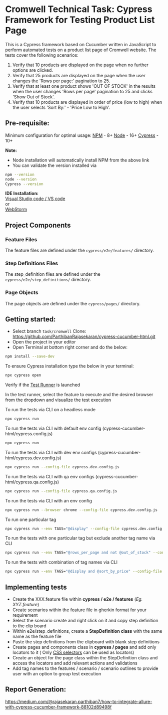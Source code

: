 # Cromwell Technical Task: Cypress Framework for Testing Product List Page

This is a Cypress framework based on Cucumber written in JavaScript to perform automated tests on a product list page of Cromwell website. The tests cover the following scenarios:

1. Verify that 10 products are displayed on the page when no further options are clicked.
2. Verify that 25 products are displayed on the page when the user changes the 'Rows per page:' pagination to 25.
3. Verify that at least one product shows 'OUT OF STOCK' in the results when the user changes 'Rows per page' pagination to 25 and clicks 'Show Out of Stock'.
4. Verify that 10 products are displayed in order of price (low to high) when the user selects 'Sort By:' - 'Price Low to High'.

## Pre-requisite:

Minimum configuration for optimal usage:
[NPM](https://www.npmjs.com) - 8+
[Node](https://nodejs.org/en/download/) - 16+
[Cypress](https://github.com/cypress-io/cypress/releases) - 10+

**Note:**
- Node installation will automatically install NPM from the above link
- You can validate the version installed via

```bash 
npm --version
node --version
Cypress --version
```

**IDE Installation:** <br>
[Visual Studio code / VS code](https://code.visualstudio.com)
<br> or <br>
[WebStorm](https://www.jetbrains.com/webstorm/)


## Project Components

###  Feature Files
The feature files are defined under the ``cypress/e2e/features/`` directory.

### Step Definitions Files
The step_definition files are defined under the ``cypress/e2e/step_definitions/`` directory.

###  Page Objects
The page objects are defined under the ``cypress/pages/`` directory.


## Getting started:

- Select branch ``task/cromwell`` Clone: https://github.com/ParthibanRajasekaran/cypress-cucumber-html.git
- Open the project in your editor
- Open Terminal at bottom right corner and do the below:

```bash 
npm install --save-dev
```

To ensure Cypress installation type the below in your terminal:

```bash 
npx cypress open
```

Verify if the [Test Runner](https://docs.cypress.io/guides/core-concepts/test-runner#Overview) is launched

In the test runner, select the feature to execute and the desired browser from the dropdown and visualize the test
execution

To run the tests via CLI on a headless mode

```bash 
npx cypress run
```

To run the tests via CLI with default env config (cypress-cucumber-html/cypress.config.js)

```bash 
npx cypress run
```

To run the tests via CLI with dev env configs (cypress-cucumber-html/cypress.dev.config.js)

```bash 
npx cypress run --config-file cypress.dev.config.js
```

To run the tests via CLI with qa env configs (cypress-cucumber-html/cypress.qa.config.js)

```bash 
npx cypress run --config-file cypress.qa.config.js
```

To run the tests via CLI with an env config

```bash 
npx cypress run --browser chrome --config-file cypress.dev.config.js
```

To run one particular tag

```bash 
npx cypress run --env TAGS="@display" --config-file cypress.dev.config.js
```

To run the tests with one particular tag but exclude another tag name via CLI

```bash 
npx cypress run --env TAGS="@rows_per_page and not @out_of_stock" --config-file cypress.dev.config.js
```

To run the tests with combination of tag names via CLI

```bash 
npx cypress run --env TAGS="@display and @sort_by_price" --config-file cypress.dev.config.js
```

## Implementing tests

- Create the XXX.feature file within **cypress / e2e / features** (*Eg. XYZ.feature*)
- Create scenarios within the feature file in gherkin format for your requirement
- Select the scenario create and right click on it and copy step definition to the clip board
- Within e2e/step_definitions, create a **StepDefinition class** with the same name as the feature file
- Paste the step definitions from the clipboard with blank step definitions
- Create pages and components class in **cypress / pages** and add only locators to it (
  Only [CSS selectors](https://saucelabs.com/resources/articles/selenium-tips-css-selectors) can be used as locators)
- Create an object for the page class within the StepDefinition class and access the locators and add relevant actions
  and validations
- Add tag names to the features / scenario / scenario outlines to provide user with an option to group test execution

## Report Generation:

https://medium.com/@rajasekaran.parthiban7/how-to-integrate-allure-with-cypress-cucumber-framework-88102d89498f